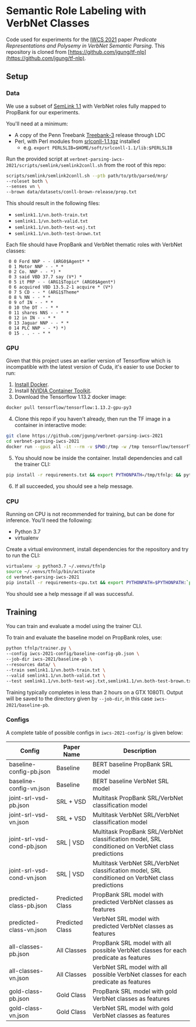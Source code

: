 # Semantic Role Labeling with VerbNet Classes

Code used for experiments for the [IWCS 2021](https://iwcs2021.github.io/index.html) paper *Predicate Representations and Polysemy in VerbNet Semantic Parsing*. This repository is cloned from [https://github.com/jgung/tf-nlp](https://github.com/jgung/tf-nlp).

## Setup
### Data
We use a subset of [SemLink 1.1](https://verbs.colorado.edu/semlink/) with VerbNet roles fully mapped to PropBank for our experiments.

You'll need at a minimum:
* A copy of the Penn Treebank [Treebank-3](https://catalog.ldc.upenn.edu/LDC99T42) release through LDC
* Perl, with Perl modules from [srlconll-1.1.tgz](http://www.lsi.upc.edu/~srlconll/srlconll-1.1.tgz) installed
  * e.g. `export PERL5LIB=$HOME/soft/srlconll-1.1/lib:$PERL5LIB`

Run the provided script at `verbnet-parsing-iwcs-2021/scripts/semlink/semlink2conll.sh` from the root of this repo:
```bash
scripts/semlink/semlink2conll.sh --ptb path/to/ptb/parsed/mrg/
--roleset both \
--senses vn \
--brown data/datasets/conll-brown-release/prop.txt
```

This should result in the following files:
* `semlink1.1/vn.both-train.txt`
* `semlink1.1/vn.both-valid.txt`
* `semlink1.1/vn.both-test-wsj.txt`
* `semlink1.1/vn.both-test-brown.txt`

Each file should have PropBank and VerbNet thematic roles with VerbNet classes:
```text
 0 0 Ford NNP - - (ARG0$Agent* * 
 0 1 Motor NNP - - * * 
 0 2 Co. NNP - - *) * 
 0 3 said VBD 37.7 say (V*) * 
 0 5 it PRP - - (ARG1$Topic* (ARG0$Agent*) 
 0 6 acquired VBD 13.5.2-1 acquire * (V*) 
 0 7 5 CD - - * (ARG1$Theme* 
 0 8 % NN - - * * 
 0 9 of IN - - * * 
 0 10 the DT - - * * 
 0 11 shares NNS - - * * 
 0 12 in IN - - * * 
 0 13 Jaguar NNP - - * * 
 0 14 PLC NNP - - *) *) 
 0 15 . . - - * * 
```


### GPU
Given that this project uses an earlier version of Tensorflow which is incompatible with the latest version of Cuda, it's easier to use Docker to run:

1. [Install Docker](https://docs.docker.com/engine/install/).
2. Install [NVIDIA Container Toolkit](https://docs.nvidia.com/datacenter/cloud-native/container-toolkit/install-guide.html#setting-up-nvidia-container-toolkit).
3. Download the Tensorflow 1.13.2 docker image:
```bash
docker pull tensorflow/tensorflow:1.13.2-gpu-py3
```
4. Clone this repo if you haven't already, then run the TF image in a container in interactive mode:
```bash
git clone https://github.com/jgung/verbnet-parsing-iwcs-2021
cd verbnet-parsing-iwcs-2021
docker run --gpus all -it --rm -v $PWD:/tmp -w /tmp tensorflow/tensorflow:1.13.2-gpu-py3
```
5. You should now be inside the container. Install dependencies and call the trainer CLI:
```bash
pip install -r requirements.txt && export PYTHONPATH=/tmp/tfnlp: && python tfnlp/trainer.py
```
6. If all succeeded, you should see a help message.

### CPU
Running on CPU is not recommended for training, but can be done for inference. You'll need the following:

* Python 3.7
* virtualenv

Create a virtual environment, install dependencies for the repository and try to run the CLI:
```bash
virtualenv -p python3.7 ~/.venvs/tfnlp
source ~/.venvs/tfnlp/bin/activate
cd verbnet-parsing-iwcs-2021
pip install -r requirements-cpu.txt && export PYTHONPATH=$PYTHONPATH:`pwd` && python3.7 tfnlp/trainer.py
```
You should see a help message if all was successful.

## Training
You can train and evaluate a model using the trainer CLI.

To train and evaluate the baseline model on PropBank roles, use:
```bash
python tfnlp/trainer.py \
--config iwcs-2021-config/baseline-config-pb.json \
--job-dir iwcs-2021/baseline-pb \
--resources data/ \
--train semlink1.1/vn.both-train.txt \
--valid semlink1.1/vn.both-valid.txt \
--test semlink1.1/vn.both-test-wsj.txt,semlink1.1/vn.both-test-brown.txt
```

Training typically completes in less than 2 hours on a GTX 1080TI.
Output will be saved to the directory given by `--job-dir`, in this case `iwcs-2021/baseline-pb`.

### Configs
A complete table of possible configs in `iwcs-2021-config/` is given below:

| Config | Paper Name | Description |
| --- | --- | --- |
| baseline-config-pb.json | Baseline | BERT baseline PropBank SRL model |
| baseline-config-vn.json | Baseline | BERT baseline VerbNet SRL model |
| joint-srl-vsd-pb.json | SRL + VSD | Multitask PropBank SRL/VerbNet classification model |
| joint-srl-vsd-vn.json | SRL + VSD | Multitask VerbNet SRL/VerbNet classification model |
| joint-srl-vsd-cond-pb.json | SRL &#124; VSD | Multitask PropBank SRL/VerbNet classification model, SRL conditioned on VerbNet class predictions |
| joint-srl-vsd-cond-vn.json | SRL &#124; VSD | Multitask VerbNet SRL/VerbNet classification model, SRL conditioned on VerbNet class predictions |
| predicted-class-pb.json | Predicted Class | PropBank SRL model with predicted VerbNet classes as features |
| predicted-class-vn.json | Predicted Class | VerbNet SRL model with predicted VerbNet classes as features |
| all-classes-pb.json | All Classes | PropBank SRL model with all possible VerbNet classes for each predicate as features |
| all-classes-vn.json | All Classes | VerbNet SRL model with all possible VerbNet classes for each predicate as features |
| gold-class-pb.json | Gold Class | PropBank SRL model with gold VerbNet classes as features |
| gold-class-vn.json | Gold Class | VerbNet SRL model with gold VerbNet classes as features |
